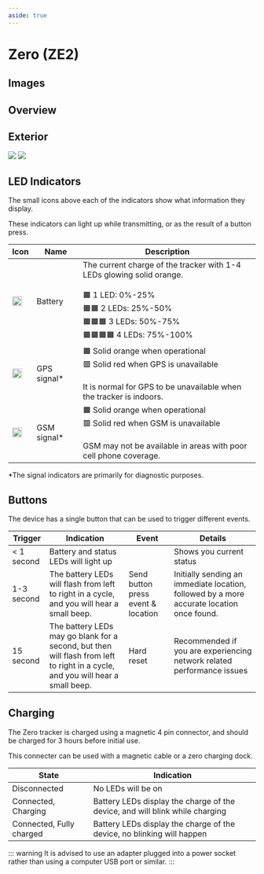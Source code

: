 ```yaml
---
aside: true
---
```


<script setup>
import spec from '../../public/device-specs/zero/v2.yaml?raw'
import loadSpec from '../../utils/loadSpec'

const specs = loadSpec(spec)
</script>

# Zero (ZE2)

<DownloadSpecButton :spec="specs" deviceTitle="Zero (ZE2)" />

## Images

<DeviceSpecImages :spec="specs" />

## Overview

<DeviceSpecOverview :spec="specs" />

<template v-if="specs.product.physical">

## Physical

<DeviceSpecSection :spec="specs" sectionName="physical" />

</template>

<template v-if="specs.product.integrations">

## Integrations

<DeviceSpecSection :spec="specs" sectionName="integrations" />

</template>

<template v-if="specs.product['user interface']">

## User Interface

<DeviceSpecSection :spec="specs" sectionName="user interface" />

</template>

<template v-if="specs.product.connectivity">

## Connectivity

<DeviceSpecSection :spec="specs" sectionName="connectivity" />

</template>

<template v-if="specs.product.positioning">

## Positioning

<DeviceSpecSection :spec="specs" sectionName="positioning" />

</template>

<template v-if="specs.product.sensors">

## Sensors

<DeviceSpecSection :spec="specs" sectionName="sensors" />

</template>

<template v-if="specs.product.battery">

## Battery

<DeviceSpecSection :spec="specs" sectionName="battery" />

</template>

<template v-if="specs.product.charging">

## Charging

<DeviceSpecSection :spec="specs" sectionName="charging" />

</template>

<template v-if="specs.product.components">

## Components

<DeviceSpecSection :spec="specs" sectionName="components" />

</template>

## Exterior

<img src="/images/devices/zero/overview.png" style="max-height: 300px; max-width: 300px">
<img src="/images/devices/zero/leds.png" style="max-height: 300px; max-width: 300px">

## LED Indicators

The small icons above each of the indicators show what information they display.

These indicators can light up while transmitting, or as the result of a button press.

| Icon                                                                                                 | Name       | Description                                                                                                                                                              |
| ---------------------------------------------------------------------------------------------------- | ---------- | ------------------------------------------------------------------------------------------------------------------------------------------------------------------------ |
| <img src="/images/devices/general/status-battery.png" alt="Battery symbol" width="20" height="20" /> | Battery    | The current charge of the tracker with 1-4 LEDs glowing solid orange.<br><br> 🟧 1 LED: 0%-25%<br> 🟧🟧 2 LEDs: 25%-50%<br> 🟧🟧🟧 3 LEDs: 50%-75%<br> 🟧🟧🟧🟧 4 LEDs: 75%-100% |
| <img src="/images/devices/general/status-gps.png" alt="GPS symbol" width="20" height="20" />         | GPS signal* | 🟧 Solid orange when operational<br> 🟥 Solid red when GPS is unavailable<br><br>It is normal for GPS to be unavailable when the tracker is indoors. |
| <img src="/images/devices/general/status-gsm.png" alt="GSM symbol" width="20" height="20" />         | GSM signal*  | 🟧 Solid orange when operational<br> 🟥 Solid red when GSM is unavailable<br><br>GSM may not be available in areas with poor cell phone coverage. |

*The signal indicators are primarily for diagnostic purposes.

## Buttons

The device has a single button that can be used to trigger different events.

| Trigger    | Indication | Event                                                                                                                                      | Details |
| ---------- | ------|------------------------------------------------------------------------------------------------------------------------------------ | -- |
|  < 1 second | Battery and status LEDs will light up | | Shows you current status |
| 1-3 second | The battery LEDs will flash from left to right in a cycle, and you will hear a small beep. | Send button press event & location | Initially sending an immediate location, followed by a more accurate location once found.
| 15 second | The battery LEDs may go blank for a second, but then will flash from left to right in a cycle, and you will hear a small beep. | Hard reset | Recommended if you are experiencing network related performance issues |

## Charging

The Zero tracker is charged using a magnetic 4 pin connector, and should be charged for 3 hours before initial use.

This connecter can be used with a magnetic cable or a zero charging dock.

<!-- TODO side by side picture of 2 charging methods -->

| State                    | Indication                                                                   |
| ------------------------ | ---------------------------------------------------------------------------- |
| Disconnected             | No LEDs will be on                                                           |
| Connected, Charging      | Battery LEDs display the charge of the device, and will blink while charging |
| Connected, Fully charged | Battery LEDs display the charge of the device, no blinking will happen       |

::: warning
It is advised to use an adapter plugged into a power socket rather than using a computer USB port or similar.
:::
